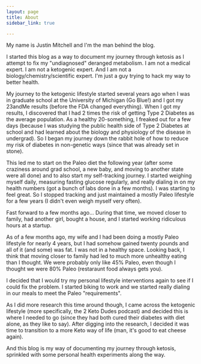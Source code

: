 ```yaml
---
layout: page
title: About
sidebar_link: true

---
```

My name is Justin Mitchell and I'm the man behind the blog.

I started this blog as a way to document my journey through ketosis as I attempt to fix my "undiagnosed" deranged metabolism. I am not a medical expert. I am not a ketogenic expert. And I am not a biology/chemistry/scientific expert. I'm just a guy trying to hack my way to better health.

My journey to the ketogenic lifestyle started several years ago when I was in graduate school at the University of Michigan (Go Blue!) and I got my 23andMe results (before the FDA changed everything). When I got my results, I discovered that I had 2 times the risk of getting Type 2 Diabetes as the average population. As a healthy 20-something, I freaked out for a few days (because I was studying the public health side of Type 2 Diabetes at school and had learned about the biology and physiology of the disease in undergrad). So I began my journey down the rabbit hole of how to reduce my risk of diabetes in non-genetic ways (since that was already set in stone).

This led me to start on the Paleo diet the following year (after some craziness around grad school, a new baby, and moving to another state were all done) and to also start my self-tracking journey. I started weighing myself daily, measuring fasting glucose regularly, and really dialing in on my health numbers (got a bunch of labs done in a few months). I was starting to feel great. So I stopped tracking and just maintained a mostly Paleo lifestyle for a few years (I didn't even weigh myself very often). 

Fast forward to a few months ago... During that time, we moved closer to family, had another girl, bought a house, and I started working ridiculous hours at a startup. 

As of a few months ago, my wife and I had been doing a mostly Paleo lifestyle for nearly 4 years, but I had somehow gained twenty pounds and all of it (and some) was fat. I was not in a healthy space. Looking back, I think that moving closer to family had led to much more unhealthy eating than I thought. We were probably only like 45% Paleo, even though I thought we were 80% Paleo (restaraunt food always gets you). 

I decided that I would try my personal lifestyle interventions again to see if I could fix the problem. I started biking to work and we started really dialing in our meals to meet the Paleo "requirements".  

As I did more research this time around though, I came across the ketogenic lifestyle (more specifically, the 2 Keto Dudes podcast) and decided this is where I needed to go (since they had both cured their diabetes with diet alone, as they like to say). After digging into the research, I decided it was time to transition to a more Keto way of life (man, it's good to eat cheese again). 

And this blog is my way of documenting my journey through ketosis, sprinkled with some personal health experiments along the way.
